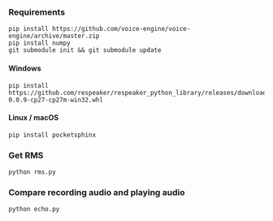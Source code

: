 
### Requirements
```
pip install https://github.com/voice-engine/voice-engine/archive/master.zip
pip install numpy
git submodule init && git submodule update
```

#### Windows
```
pip install https://github.com/respeaker/respeaker_python_library/releases/download/v0.4.1/pocketsphinx-0.0.9-cp27-cp27m-win32.whl
```

#### Linux / macOS
```
pip install pocketsphinx
```

### Get RMS

```
python rms.py
```

### Compare recording audio and playing audio

```
python echo.py
```
